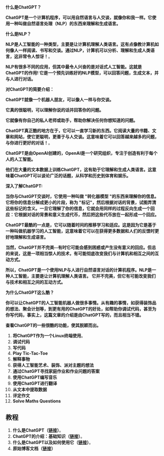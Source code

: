 **什么是ChatGPT？**

**ChatGPT是一个计算机程序，可以用自然语言与人交谈，就像你和我一样。它使用一种叫做自然语言处理（NLP）的东西来理解和生成语言。**

**什么是NLP？**

**NLP是人工智能的一种类型，主要是让计算机理解人类语言。这有点像教计算机如何像人一样阅读、书写和交谈。通过NLP，计算机可以分析、理解和生成人类语言，这非常令人惊讶！**。

**NLP有很多不同的应用，但其中最令人兴奋的是对话式人工智能。这就是ChatGPT的作用! 它是一个预先训练好的NLP模型，可以回答问题，生成文本，并与人进行对话。**

**对ChatGPT的简要介绍：** 

**ChatGPT就像一个机器人朋友，可以像人一样与你交谈。**

**它真的很聪明，可以理解你说的话并回答你的问题。**

**它就像有你自己的私人老师或助手，帮助你解决任何你想知道的问题。**

**ChatGPT真正酷的地方在于，它可以一直学习新的东西。它阅读大量的书籍、文章和网站，使它更聪明，更善于与人交谈。这意味着它可以回答越来越多的问题，与你进行更好的对话！**。

**ChatGPT是由OpenAI创建的，OpenAI是一个研究组织，专注于创造有利于每个人的人工智能。**

**他们在大量的文本数据上训练ChatGPT，这有助于它理解和生成人类语言。这意味着ChatGPT可以谈论广泛的话题，从科学和历史到体育和娱乐。**

**深入了解ChatGPT:**

**当你与ChatGPT交谈时，它使用一种叫做 "转化器模型 "的东西来理解你的信息。它将你的信息分解成更小的片段，称为 "标记"，然后根据对话的背景，试图弄清这些标记的含义。一旦它理解了你的信息，它就会用同样的过程反向生成一个回应：它根据对话的背景和意义生成代币，然后把这些代币放在一起形成一个回应。**

**ChatGPT最酷的一点是，它可以随着时间的推移学习和适应。这是因为它是基于一种叫做机器学习的人工智能，这意味着它可以在获得更多数据和人们的反馈时更好地理解和生成语言。**

**当然，ChatGPT并不完美--有时它可能会感到困惑或产生没有意义的回应。但总的来说，这是一项相当惊人的技术，有可能彻底改变我们与计算机和相互之间的互动方式。**

**所以，ChatGPT是一个使用NLP与人进行自然语言对话的计算机程序。NLP是一种人工智能，主要是让计算机理解人类语言。 它并不完美，但它有可能改变我们与技术和相互之间的互动方式。**

**为什么ChatGPT这么酷？**

**你可以让ChatGPT的人工智能机器人做很多事情。从有趣的事情，如获得装饰品的想法、聚会计划等，到更有用的ChatGPT的好处，如帮助你调试代码，甚至为你写代码，事实上，这篇文章的介绍是由ChatGPT写的，而且相当不错。**

**查看ChatGPT的一些很酷的功能，使其脱颖而出。**

1. ****将ChatGPT作为一个Linux终端使用****。
2. ****调试代码****
3. ****写代码****
4. ****Play Tic-Tac-Toe****
5. ****解释事物****
6. ****获得人工智能艺术、装饰、派对主题的想法****
7. ****通过ChatGPT寻找家庭作业和作业问题的答案****
8. ****使用ChatGPT编写音乐****
9. ****使用ChatGPT进行翻译****
10. ****从文本中提取数据****
11. ****评定作文****
12. ****Solve Maths Questions****

## 教程

1. **什么是ChatGPT（[链接](https://kozyrkov.medium.com/introducing-chatgpt-aa824ad89623)）**。
2. **ChatGPT的介绍：基础知识（[链接](https://buildspace.so/notes/intro-to-chatgpt)）**。
3. **什么是ChatGPT以及如何使用它（[链接](https://www.youtube.com/watch?v=40Kp_fa8vIw)）**。
4. **原始博客文档（[链接](https://openai.com/blog/chatgpt/)）**
